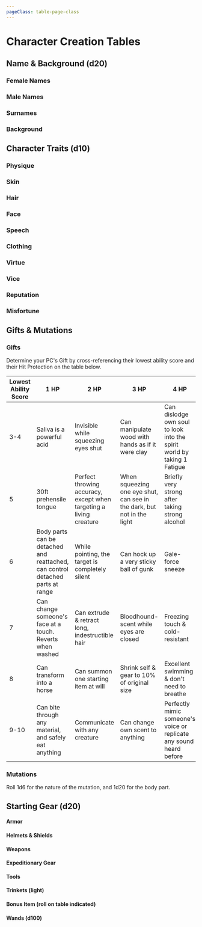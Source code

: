 ```yaml
---
pageClass: table-page-class
---
```


# Character Creation Tables
## Name & Background (d20)

### Female Names
<table-switcher-linear table="female-names"/>

### Male Names

<table-switcher-linear table="male-names"/>

### Surnames

<table-switcher-linear table="surnames"/>

### Background

<table-switcher-linear table="backgrounds"/>


## Character Traits (d10)

### Physique

<table-switcher-linear table="physique"/>

### Skin

<table-switcher-linear table="skin"/>

### Hair

<table-switcher-linear table="hair"/>

### Face

<table-switcher-linear table="face"/>

### Speech

<table-switcher-linear table="speech"/>

### Clothing

<table-switcher-linear table="clothing"/>

### Virtue

<table-switcher-linear table="virtue"/>

### Vice

<table-switcher-linear table="vice"/>

### Reputation

<table-switcher-linear table="reputation"/>

### Misfortune

<table-switcher-linear table="misfortune"/>


## Gifts & Mutations

### Gifts

Determine your PC's Gift by cross-referencing their lowest ability score and their Hit Protection on the table below.


| Lowest Ability Score | 1 HP | 2 HP | 3 HP | 4 HP | 5 HP | 6 HP |
| -------------------- | ---- | ---- | ---- | ---- | ---- | ---- |
3-4 | Saliva is a powerful acid | Invisible while squeezing eyes shut | Can manipulate wood with hands as if it were clay | Can dislodge own soul to look into the spirit world by taking 1 Fatigue | Can secretly steal small objects with a mere touch | Flammable touch & heat-resistant |
5 | 30ft prehensile tongue | Perfect throwing accuracy, except when targeting a living creature | When squeezing one eye shut, can see in the dark, but not in the light | Briefly very strong after taking strong alcohol | Can conjure an extra arm | Climb any surface while hands & feet are bare |
6 | Body parts can be detached and reattached, can control detached parts at range | While pointing, the target is completely silent | Can hock up a very sticky ball of gunk | Gale-force sneeze | Can leap a long distance, fall from any height unharmed | Voice can come from somewhere nearby |
7 | Can change someone's face at a touch. Reverts when washed | Can extrude & retract long, indestructible hair | Bloodhound-scent while eyes are closed | Freezing touch & cold-resistant | Perfect balance | Can dig a hole or tunnel very fast |
8 | Can transform into a horse | Can summon one starting item at will | Shrink self & gear to 10% of original size | Excellent swimming & don't need to breathe | Echolocate by singing | Can lay tasty green eggs |
9-10 | Can bite through any material, and safely eat anything | Communicate with any creature | Can change own scent to anything | Perfectly mimic someone's voice or replicate any sound heard before | Slippery skin while holding breath | Thrown coins & dice always land on the desired side |

### Mutations

Roll 1d6 for the nature of the mutation, and 1d20 for the body part.

<table-switcher-compressed table="mutation-type"/>

<table-switcher-linear table="mutation-parts"/>


## Starting Gear (d20)

#### Armor

<table-switcher-compressed table="armor"/>

#### Helmets & Shields

<table-switcher-compressed table="helmets-shields"/>

#### Weapons

<table-switcher-compressed table="weapons"/>

#### Expeditionary Gear

<table-switcher-linear table="gear"/>

#### Tools

<table-switcher-linear table="tools"/>

#### Trinkets (light)

<table-switcher-linear table="trinkets"/>

#### Bonus Item (roll on table indicated)

<table-switcher-compressed table="bonus-item"/>

#### Wands (d100)

<table-switcher-linear table="wands"/>